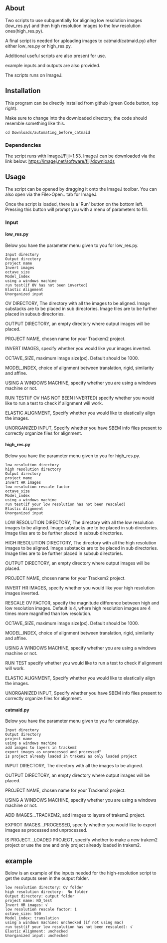 ## About
Two scripts to use subquentially for aligning low resolution images (low_res.py) and then high resolution images to the low resolution ones(high_res.py).

A final script is needed for uploading images to catmaid(catmaid.py) after either low_res.py or high_res.py. 

Additional useful scripts are also present for use.

example inputs and outputs are also provided.

The scripts runs on ImageJ.


## Installation
This program can be directly installed from github (green Code button, top right).

Make sure to change into the downloaded directory, the code should resemble something like this.
```bash=
cd Downloads/automating_before_catmaid
```

### Dependencies
The script runs with ImageJ/Fiji=1.53. ImageJ can be downloaded via the link below:
https://imagej.net/software/fiji/downloads

## Usage
The script can be opened by dragging it onto the ImageJ toolbar.
You can also open via the File>Open.. tab for ImageJ.

Once the script is loaded, there is a 'Run' button on the bottom left. Pressing this button will prompt you with a menu of parameters to fill.

### Input
#### low_res.py

Below you have the parameter menu given to you for low_res.py. 
```
Input directory
Output directory
project name
Invert images
octave_size
Model_index
using a windows machine
run test(if OV has not been inverted)
Elastic Alignment
Unorganized input
```


OV DIRECTORY, The directory with all the images to be aligned. Image substacks are to be placed in sub directories. Image tiles are to be further placed in subsub directories. 

OUTPUT DIRECTORY, an empty directory where output images will be placed.

PROJECT NAME, chosen name for your Trackem2 project.

INVERT IMAGES, specify whether you would like your images inverted.
        
OCTAVE_SIZE, maximum image size(px). Default should be 1000.

MODEL_INDEX, choice of alignment between translation, rigid, similarity and affine.

USING A WINDOWS MACHINE, specify whether you are using a windows machine or not.

RUN TEST(IF OV HAS NOT BEEN INVERTED) specify whether you would like to run a test to check if alignment will work.

ELASTIC ALIGNMENT, Specify whether you would like to elastically align the images.

UNORGANIZED INPUT, Specify whether you have SBEM info files present to correctly organize files for alignment.

#### high_res.py

Below you have the parameter menu given to you for high_res.py. 

```
low resolution directory
high resolution directory
Output directory
project name
Invert HR images
low resolution rescale factor
octave_size
Model_index
using a windows machine
run test(if your low resolution has not been rescaled)
Elastic Alignment
Unorganized input
```

LOW RESOLUTION DIRECTORY, The directory with all the low resolution images to be aligned. Image substacks are to be placed in sub directories. Image tiles are to be further placed in subsub directories. 

HIGH RESOLUTION DIRECTORY, The directory with all the high resolution images to be aligned. Image substacks are to be placed in sub directories. Image tiles are to be further placed in subsub directories. 

OUTPUT DIRECTORY, an empty directory where output images will be placed.

PROJECT NAME, chosen name for your Trackem2 project.

INVERT HR IMAGES, specify whether you would like your high resolution images inverted.

RESCALE OV FACTOR, specify the magnitude difference between high and low resolution images. Default is 4, where high resolution images are 4 times more magnified than low resolution.
        
OCTAVE_SIZE, maximum image size(px). Default should be 1000.

MODEL_INDEX, choice of alignment between translation, rigid, similarity and affine.

USING A WINDOWS MACHINE, specify whether you are using a windows machine or not.

RUN TEST specify whether you would like to run a test to check if alignment will work.

ELASTIC ALIGNMENT, Specify whether you would like to elastically align the images.

UNORGANIZED INPUT, Specify whether you have SBEM info files present to correctly organize files for alignment.

#### catmaid.py

Below you have the parameter menu given to you for catmaid.py. 

```
Input directory
Output directory
project name
using a windows machine
add images to layers in trackem2
export images as unprocessed and processed"
is project already loaded in trakem2 as only loaded project
```

INPUT DIRECTORY, The directory with all the images to be aligned.

OUTPUT DIRECTORY, an empty directory where output images will be placed.

PROJECT NAME, chosen name for your Trackem2 project.
        
USING A WINDOWS MACHINE, specify whether you are using a windows machine or not.

ADD IMAGES...TRACKEM2, add images to layers of trakem2 project.

EXPROT IMAGES...PROCESSED, specify whether you would like to export images as processed and unprocessed.

IS PROJECT...LOADED PROJECT, specify whether to make a new trakem2 project or use the one and only project already loaded in trakem2.

## example

Below is an example of the inputs needed for the high-resolution script to get the outputs seen in the output folder. 

```
low resolution directory: OV folder
high resolution directory:  No folder
Output directory: output folder
project name: NO_test
Invert HR images: √
low resolution rescale factor: 1
octave_size: 500
Model_index: translation
using a windows machine: unchecked (if not using mac)
run test(if your low resolution has not been rescaled): √
Elastic Alignment: unchecked
Unorganized input: unchecked
```


